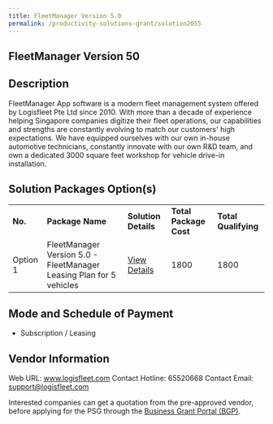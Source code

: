 ```yaml
---
title: FleetManager Version 5.0
permalink: /productivity-solutions-grant/solution2055
---
```


## FleetManager Version 50

## Description

FleetManager App software is a modern fleet management system offered by Logisfleet Pte Ltd since 2010. With more than a decade of experience helping Singapore companies digitize their fleet operations, our capabilities and strengths are constantly evolving to match our customers' high expectations. We have equipped ourselves with our own in-house automotive technicians, constantly innovate with our own R&D team, and own a dedicated 3000 square feet workshop for vehicle drive-in installation.

## Solution Packages Option(s)

<table>
<tr>
<td><b>No.</b></td>
<td><b>Package Name</b></td>
<td><b>Solution Details</b></td>
<td><b>Total Package Cost</b></td>
<td><b>Total Qualifying</b></td>
</tr>
<tr>
<td>Option 1</td>
<td>FleetManager Version 5.0 - FleetManager Leasing Plan for 5 vehicles</td>
<td><a href='https://www.gobusiness.gov.sg/images/psg/Desensitised_Logisfleet_Annex_3_CR_wef_25_Nov_2021_Part_2.pdf'>View Details</a></td>
<td>1800</td>
<td>1800</td>
</tr>
</table>

## Mode and Schedule of Payment

 - Subscription / Leasing

## Vendor Information

 Web URL: www.logisfleet.com 
Contact Hotline: 65520668 
Contact Email: support@logisfleet.com 


Interested companies can get a quotation from the pre-approved vendor, before applying for the PSG through the <a href='https://www.businessgrants.gov.sg/'>Business Grant Portal (BGP)</a>.
